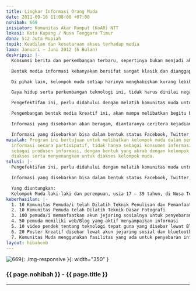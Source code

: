 ```yaml
---
title: Lingkar Informasi Orang Muda
date: 2011-09-16 11:08:00 +07:00
nohibah: 669
inisiator: Komunitas Akar Rumput (KoAR) NTT
lokasi: Kota Kupang / Nusa Tenggara Timur
dana: 512 Juta Rupiah
topik: Keadilan dan kesetaraan akses terhadap media
lama: Januari – Juni 2012 (6 Bulan)
deskripsi: |-
  Konsumsi berita dan perkembangan terbaru, sepertinya bukan menjadi aktivitas yang akrab bagi sebagian besar kelompok muda. Selain karena kesulitan mengakses informasi media, ketertarikan terhadap bentuk media informasi turut mempengaruhi keinginan kelompok muda untuk mengakses informasi yang ada.

  Bentuk media informasi kebanyakan bersifat sangat klasik dan dianggap kuno serta tak sejalan dengan perkembangan pemuda, selain karena alasan praktis, menghabiskan waktu untuk membawa dan membaca media klasik tentu bukan menjadi gaya hidup kelompok muda jaman sekarang.

  Di pihak lain, kelompok muda setiap harinya menghabiskan kurang lebih 10 jam untuk mengakses jejaring social (mis: facebook, Twitter, Blogspot), yang paling sederhana adalah mengakses telephone genggam (HP) yang kini telah banyak dilengkapi berbagai fitur untuk berbagi, diantaranya internet dan Bluetooth, atau yang paling banyak diakses adalah SMS.

  Gaya hidup serta perkembangan teknologi ini, tidak harus dinilai negative, sebab bila dioptimalkan secara baik, akan lebih mengefektifkan kemanfaatan keberadaan media sebagai saluran informasi dengan daya jangkau yang lebih luas.

  Pengefektifan ini, perlu didahului dengan melatih komunitas muda untuk meramu kejadian yang ditemui menjadi sebuah informasi yang layak diakses, dengan durasi yang efektif (singkat namun jelas), serta bentuk yang kreatif sehingga menyenangkan untuk diakses.

  Pengembangan bentuk media kreatif ini, akan mampu melibatkan begitu banyak kelompok muda, tidak saja sebagai konsumen informasi, tetapi juga menjadi produsen informasi secara partisipatif.

  Informasi yang disebarkan akan beragam, diantaranya ceritera kejadian, penyebaran informasi teknologi tepat guna, pertanian, peternakan, informasi pembelaan serta jenis informasi lainnya.

  Informasi yang disebarkan bisa dalam bentuk status Facebook, Twitter, Blog, Artikel Pendek, Video Pendek (memudahkan untuk disebar menggunakan Bluetooth), Ceritera Gambar maupun SMS Gateway.
masalah: Program ini bertujuan untuk melibatkan kelompok muda dalam pengelolaan media
  informasi secara partisipatif, tidak hanya sebagai konsumen informasi tetapi juga
  sebagai produsen informasi, dengan bentuk yang akrab dengan kelompok muda, mudah
  diakses serta menyenangkan untuk diakses kelompok muda.
solusi: |-
  Pengefektifan ini, perlu didahului dengan melatih komunitas muda untuk meramu kejadian yang ditemui menjadi sebuah informasi yang layak diakses, dengan durasi yang efektif (singkat namun jelas), serta bentuk yang kreatif sehingga menyenangkan untuk diakses.

  Informasi yang disebarkan bisa dalam bentuk status Facebook, Twitter, Blog, Artikel Pendek, Video Pendek (memudahkan untuk disebar menggunakan Bluetooth), Ceritera Gambar maupun SMS Gateway.

  Yang diuntungkan:
  Kelompok Muda laki-laki dan perempuan, usia 17 – 39 tahun, di Nusa Tenggara Timur.
keberhasilan: |-
  1. 10 Komunitas Pemuda/i telah Dilatih Teknik Penulisan dan Pemanfaatan Jejaring Sosial untuk Penyebaran Informasi.
  2. 10 Komunitas Pemuda telah Dilatih Teknik Dasar Fotografi
  3. 100 pemuda/i memanfaatkan akun jejaring sosialnya untuk penyebaran informasi (Tulisan, Gambar, Tautan, dsb)
  4. 50 pemuda memiliki web/Blog yang aktif menyampaikan informasi
  5. 10 video pendek tentang teknologi tepat guna yang disebar lewat Bluetooth ke 100 HP
  6. 20 Poster kreatif disebar lewat akun jejaring sosial dan bluetooth.
  7. Komunitas Muda menggunakan fasilitas yang ada untuk penyebaran informasi
layout: hibahcmb
---
```


![669](/static/img/hibahcmb/669.png){: .img-responsive }{: width="350" }

### {{ page.nohibah }} - {{ page.title }}

---
